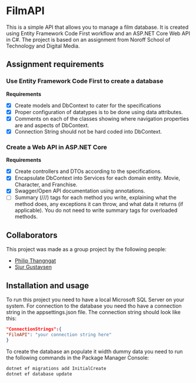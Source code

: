# FilmAPI

This is a simple API that allows you to manage a film database. It is created using Entity Framework Code First workflow
and an ASP.NET Core Web API in C#. The project is based on an assignment from Noroff School of Technology and Digital
Media.

## Assignment requirements

### Use Entity Framework Code First to create a database

**Requirements**

- [x] Create models and DbContext to cater for the specifications
- [x] Proper configuration of datatypes is to be done using data attributes.
- [x] Comments on each of the classes showing where navigation properties are and aspects of DbContext.
- [x] Connection String should not be hard coded into DbContext.

### Create a Web API in ASP.NET Core

**Requirements**

- [x] Create controllers and DTOs according to the specifications.
- [x] Encapsulate DbContext into Services for each domain entity. Movie, Character, and Franchise.
- [x] Swagger/Open API documentation using annotations.
- [ ] Summary (///) tags for each method you write, explaining what the method does, any exceptions it can throw, and
  what data it returns (if applicable). You do not need to write summary tags for overloaded methods.

## Collaborators

This project was made as a group project by the following people:

- [Philip Thangngat](https://github.com/thangfart)
- [Sjur Gustavsen](https://github.com/GustavsenSj)

## Installation and usage

To run this project you need to have a local Microsoft SQL Server on your system. For connection to the database you
need tho have a connection string in the appsettings.json file. The connection string should look like this:

```json
"ConnectionStrings":{
"FilmAPI": "your connection string here"
}
```

To create the database an populate it width dummy data you need to run the following commands in the Package Manager Console:

```bash
dotnet ef migrations add InitialCreate
dotnet ef database update
```



